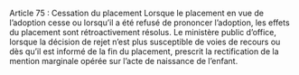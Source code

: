 Article 75 : Cessation du placement
Lorsque le placement en vue de l’adoption cesse ou lorsqu’il a été refusé de prononcer l’adoption, les effets du placement sont rétroactivement résolus.
Le ministère public d’office, lorsque la décision de rejet n’est plus susceptible de voies de recours ou dès qu’il est informé de la fin du placement, prescrit la rectification de la mention marginale opérée sur l’acte de naissance de l’enfant.